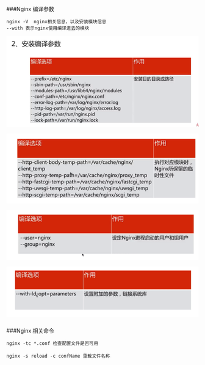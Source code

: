 ###Nginx 编译参数

```
nginx -V  nginx相关信息，以及安装模块信息
--with 表示nginx使用编译进去的模块
```

![1572064689074](assets\1572064689074.png)

![1572064704985](assets\1572064704985.png)



![1572064721185](assets\1572064721185.png)



![1572064764029](assets\1572064764029.png)



### 





###Nginx 相关命令

```
nginx -tc *.conf 检查配置文件是否可用

nginx -s reload -c confName 重载文件名称
```

